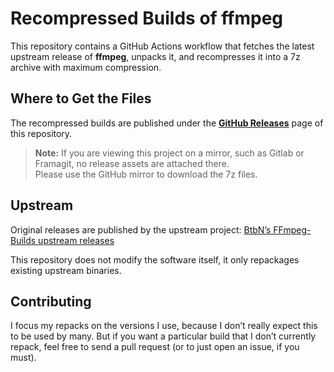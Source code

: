 # Recompressed Builds of ffmpeg

This repository contains a GitHub Actions workflow that fetches the latest upstream release of **ffmpeg**, unpacks it, and recompresses it into a 7z archive with maximum compression.

## Where to Get the Files

The recompressed builds are published under the [**GitHub Releases**](https://github.com/ddrezip/ffmpeg/releases) page of this repository.

> **Note:** If you are viewing this project on a mirror, such as Gitlab or Framagit, no release assets are attached there.  
> Please use the GitHub mirror to download the 7z files.

## Upstream

Original releases are published by the upstream project: [BtbN’s FFmpeg-Builds upstream releases](https://github.com/BtbN/FFmpeg-Builds/releases)  

This repository does not modify the software itself, it only repackages existing upstream binaries.

## Contributing

I focus my repacks on the versions I use, because I don’t really expect this to be used by many.
But if you want a particular build that I don’t currently repack, feel free to send a pull request (or to just open an issue, if you must).
